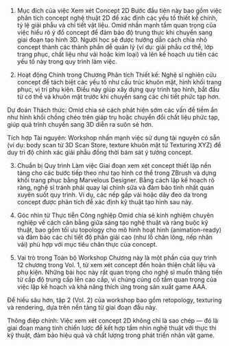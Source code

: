 1. Mục đích của việc Xem xét Concept 2D
Bước đầu tiên này bao gồm việc phân tích concept nghệ thuật 2D để xác định các yếu tố thiết kế chính, tỷ lệ giải phẫu và chi tiết vật liệu. Omid nhấn mạnh tầm quan trọng của việc hiểu rõ ý đồ concept để đảm bảo độ trung thực khi chuyển sang giai đoạn tạo hình 3D. Người học sẽ được hướng dẫn cách chia nhỏ concept thành các thành phần dễ quản lý (ví dụ: giải phẫu cơ thể, lớp trang phục, chất liệu như vải hoặc kim loại) và lên kế hoạch ưu tiên các yếu tố này trong quy trình làm việc.

2. Hoạt động Chính trong Chương
Phân tích Thiết kế: Nghệ sĩ nghiên cứu concept để tách biệt các yếu tố như cấu trúc khuôn mặt, hình khối trang phục, vị trí phụ kiện. Điều này giúp xây dựng quy trình tạo hình, bắt đầu từ cơ thể và khuôn mặt trước khi chuyển sang các chi tiết phức tạp hơn.

Dự đoán Thách thức: Omid chia sẻ cách phát hiện sớm các vấn đề tiềm ẩn như hình khối chồng chéo trên giáp trụ hoặc chuyển đổi chất liệu phức tạp, giúp quá trình chuyển sang 3D diễn ra suôn sẻ hơn.

Tích hợp Tài nguyên: Workshop nhấn mạnh việc sử dụng tài nguyên có sẵn (ví dụ: body scan từ 3D Scan Store, texture khuôn mặt từ Texturing XYZ) để duy trì độ chính xác giải phẫu đồng thời bám sát ý tưởng concept.

3. Chuẩn bị Quy trình Làm việc
Giai đoạn xem xét concept thiết lập nền tảng cho các bước tiếp theo như tạo hình cơ thể trong ZBrush và dựng khối trang phục bằng Marvelous Designer. Bằng cách lập kế hoạch rõ ràng, nghệ sĩ tránh phải quay lại chỉnh sửa và đảm bảo tính nhất quán xuyên suốt quy trình. Ví dụ, các nếp gấp vải hoặc dây đeo da trong concept được phân tích để xác định kỹ thuật tạo hình sau này.

4. Góc nhìn từ Thực tiễn Công nghiệp
Omid chia sẻ kinh nghiệm chuyên nghiệp về cách cân bằng giữa sáng tạo nghệ thuật và ràng buộc kỹ thuật, bao gồm tối ưu topology cho mô hình hoạt hình (animation-ready) và đảm bảo các chi tiết độ phân giải cao (như lỗ chân lông, nếp nhăn vải) phù hợp với mục tiêu chân thực của concept.

5. Vai trò trong Toàn bộ Workshop
Chương này là một phần của quy trình 12 chương trong Vol. 1, từ xem xét concept đến hoàn thiện chất liệu và phụ kiện. Những bài học này rất quan trọng cho nghệ sĩ muốn thăng tiến từ cấp độ trung cấp lên cao cấp, vì chúng củng cố tầm quan trọng của việc lập kế hoạch và khả năng thích ứng trong sản xuất game AAA.

Để hiểu sâu hơn, tập 2 (Vol. 2) của workshop bao gồm retopology, texturing và rendering, dựa trên nền tảng từ giai đoạn đầu này.

Thông điệp chính: Việc xem xét concept 2D không chỉ là sao chép — đó là giai đoạn mang tính chiến lược để kết hợp tầm nhìn nghệ thuật với thực thi kỹ thuật, đảm bảo hiệu quả và chất lượng trong phát triển nhân vật game.
